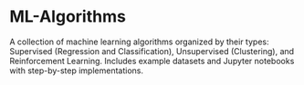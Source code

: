 # ML-Algorithms
A collection of machine learning algorithms organized by their types: Supervised (Regression and Classification), Unsupervised (Clustering), and Reinforcement Learning. Includes example datasets and Jupyter notebooks with step-by-step implementations.
